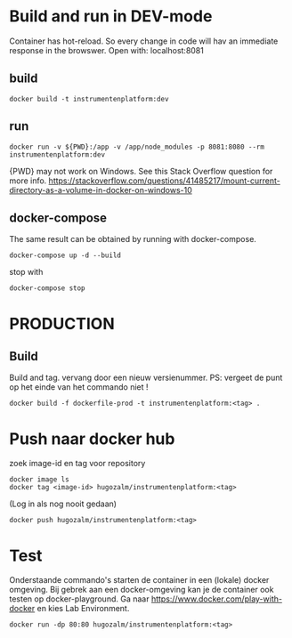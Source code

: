 # Build and run in DEV-mode
Container has hot-reload. So every change in code will hav an immediate response in the browswer.
Open with: localhost:8081

## build
```
docker build -t instrumentenplatform:dev
```

## run
```
docker run -v ${PWD}:/app -v /app/node_modules -p 8081:8080 --rm instrumentenplatform:dev
```
{PWD} may not work on Windows. See this Stack Overflow question for more info.
https://stackoverflow.com/questions/41485217/mount-current-directory-as-a-volume-in-docker-on-windows-10

## docker-compose
The same result can be obtained by running with docker-compose.
```
docker-compose up -d --build
```
stop with
```
docker-compose stop
```

# PRODUCTION

## Build
Build and tag. vervang <tag> door een nieuw versienummer. PS: vergeet de punt op het einde van het commando niet !
```
docker build -f dockerfile-prod -t instrumentenplatform:<tag> .
```

# Push naar docker hub
zoek image-id en tag voor repository
```
docker image ls
docker tag <image-id> hugozalm/instrumentenplatform:<tag>
```
(Log in als nog nooit gedaan) 
```
docker push hugozalm/instrumentenplatform:<tag>
```

# Test
Onderstaande commando's starten de container in een (lokale) docker omgeving.
Bij gebrek aan een docker-omgeving kan je de container ook testen op docker-playground.
Ga naar https://www.docker.com/play-with-docker en kies Lab Environment.
```
docker run -dp 80:80 hugozalm/instrumentenplatform:<tag>
```

